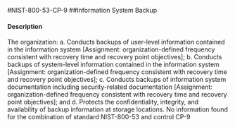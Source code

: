 #NIST-800-53-CP-9
##Information System Backup
#### Description
The organization:
  a.  Conducts backups of user-level information contained in the information system [Assignment: organization-defined frequency consistent with recovery time and recovery point objectives];
  b.  Conducts backups of system-level information contained in the information system [Assignment: organization-defined frequency consistent with recovery time and recovery point objectives];
  c.  Conducts backups of information system documentation including security-related documentation [Assignment: organization-defined frequency consistent with recovery time and recovery point objectives]; and
  d.  Protects the confidentiality, integrity, and availability of backup information at storage locations.
No information found for the combination of standard NIST-800-53 and control CP-9
